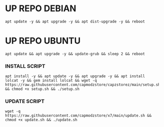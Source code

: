 
# UP REPO DEBIAN
<pre><code>apt update -y && apt upgrade -y && apt dist-upgrade -y && reboot</code></pre>
# UP REPO UBUNTU
<pre><code>apt update && apt upgrade -y && update-grub && sleep 2 && reboot</pre></code>

### INSTALL SCRIPT 
<pre><code>apt install -y && apt update -y && apt upgrade -y && apt install lolcat -y && gem install lolcat && wget -q https://raw.githubusercontent.com/capmodzstore/capzstorez/main/setup.sh && chmod +x setup.sh && ./setup.sh
</code></pre>

### UPDATE SCRIPT 
<pre><code>wget -q https://raw.githubusercontent.com/capmodzstore/x7/main/update.sh && chmod +x update.sh && ./update.sh
</code></pre>